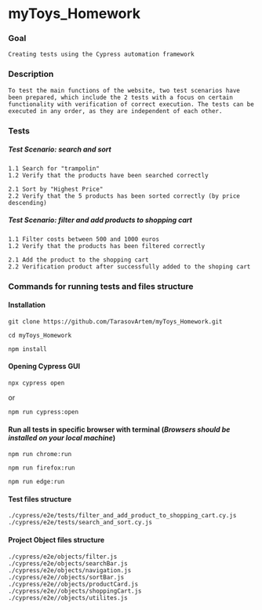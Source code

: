 # myToys_Homework
### Goal

    Creating tests using the Cypress automation framework

### Description

    To test the main functions of the website, two test scenarios have been prepared, which include the 2 tests with a focus on certain functionality with verification of correct execution. The tests can be executed in any order, as they are independent of each other.

### Tests
##### Test Scenario: search and sort

    1.1 Search for "trampolin"
    1.2 Verify that the products have been searched correctly

    2.1 Sort by "Highest Price"
    2.2 Verify that the 5 products has been sorted correctly (by price descending)
    

##### Test Scenario: filter and add products to shopping cart

    1.1 Filter costs between 500 and 1000 euros
    1.2 Verify that the products has been filtered correctly

    2.1 Add the product to the shopping cart
    2.2 Verification product after successfully added to the shoping cart


### Commands for running tests and files structure

#### Installation

    git clone https://github.com/TarasovArtem/myToys_Homework.git

    cd myToys_Homework

    npm install


#### Opening Cypress GUI

    npx cypress open 

or 

    npm run cypress:open


#### Run all tests in specific browser with terminal (***Browsers should be installed on your local machine***)

    npm run chrome:run

    npm run firefox:run

    npm run edge:run


#### Test files structure

    ./cypress/e2e/tests/filter_and_add_product_to_shopping_cart.cy.js
    ./cypress/e2e/tests/search_and_sort.cy.js


#### Project Object files structure

    ./cypress/e2e/objects/filter.js
    ./cypress/e2e/objects/searchBar.js
    ./cypress/e2e/objects/navigation.js
    ./cypress/e2e//objects/sortBar.js
    ./cypress/e2e//objects/productCard.js
    ./cypress/e2e//objects/shoppingCart.js
    ./cypress/e2e//objects/utilites.js
